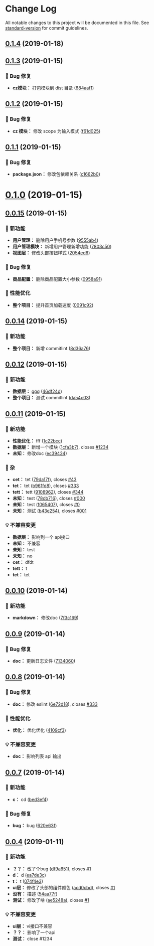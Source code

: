 # Change Log

All notable changes to this project will be documented in this file. See [standard-version](https://github.com/conventional-changelog/standard-version) for commit guidelines.

## [0.1.4](https://github.com/j710328466/jimi-web-changelog/compare/v0.1.3...v0.1.4) (2019-01-18)



## [0.1.3](https://github.com/j710328466/jimi-web-changelog/compare/v0.1.2...v0.1.3) (2019-01-15)

### 🐛 Bug 修复

* **cz模块：** 打包模块到 dist 目录 ([684aaf1](https://github.com/j710328466/jimi-web-changelog/commit/684aaf1))


## [0.1.2](https://github.com/j710328466/jimi-web-changelog/compare/0.1.1...v0.1.2) (2019-01-15)

### 🐛 Bug 修复

* **cz 模块：** 修改 scope 为输入模式 ([f61d025](https://github.com/j710328466/jimi-web-changelog/commit/f61d025))



## [0.1.1](https://github.com/j710328466/jimi-web-changelog/compare/v0.1.0...0.1.1) (2019-01-15)

### 🐛 Bug 修复

* **package.json：** 修改包依赖关系 ([c1662b0](https://github.com/j710328466/jimi-web-changelog/commit/c1662b0))



# [0.1.0](https://github.com/j710328466/jimi-web-changelog/compare/v0.0.15...v0.1.0) (2019-01-15)


## [0.0.15](https://github.com/j710328466/jimi-web-changelog/compare/v0.0.14...v0.0.15) (2019-01-15)

### 🌟 新功能

* **用户管理：** 删除用户手机号参数 ([9555ab4](https://github.com/j710328466/jimi-web-changelog/commit/9555ab4))
* **用户管理模块：** 新增用户管理新增功能 ([7803c50](https://github.com/j710328466/jimi-web-changelog/commit/7803c50))
* **视图层：** 修改头部按钮样式 ([2054ed6](https://github.com/j710328466/jimi-web-changelog/commit/2054ed6))


### 🐛 Bug 修复

* **商品配置：** 删除商品配置大小参数 ([0958a91](https://github.com/j710328466/jimi-web-changelog/commit/0958a91))


### 🚀 性能优化

* **整个项目：** 提升首页加载速度 ([0091c92](https://github.com/j710328466/jimi-web-changelog/commit/0091c92))



## [0.0.14](https://github.com/j710328466/jimi-web-changelog/compare/v0.0.12...v0.0.14) (2019-01-15)

### 🌟 新功能

* **整个项目：** 新增 commitlint ([8d36a76](https://github.com/j710328466/jimi-web-changelog/commit/8d36a76))



## [0.0.12](https://github.com/j710328466/jimi-web-changelog/compare/v0.0.11...v0.0.12) (2019-01-15)

### 🌟 新功能

* **数据层：** ggg ([46df24d](https://github.com/j710328466/jimi-web-changelog/commit/46df24d))
* **整个项目：** 测试 commitlint ([da54c03](https://github.com/j710328466/jimi-web-changelog/commit/da54c03))



## [0.0.11](https://github.com/j710328466/jimi-web-changelog/compare/v0.0.10...v0.0.11) (2019-01-15)

### 🌟 新功能

* **性能优化：** fff ([1c22bcc](https://github.com/j710328466/jimi-web-changelog/commit/1c22bcc))
* **数据层：** 新增一个模块 ([1cfa3b7](https://github.com/j710328466/jimi-web-changelog/commit/1cfa3b7)), closes [#1234](https://github.com/j710328466/jimi-web-changelog/issues/1234)
* **未知：** 修改doc ([ec39434](https://github.com/j710328466/jimi-web-changelog/commit/ec39434))


### 🚴 杂

* **cet：** tet ([79da17f](https://github.com/j710328466/jimi-web-changelog/commit/79da17f)), closes [#43](https://github.com/j710328466/jimi-web-changelog/issues/43)
* **tet：** tet ([b961fd8](https://github.com/j710328466/jimi-web-changelog/commit/b961fd8)), closes [#333](https://github.com/j710328466/jimi-web-changelog/issues/333)
* **tett：** tett ([9108962](https://github.com/j710328466/jimi-web-changelog/commit/9108962)), closes [#344](https://github.com/j710328466/jimi-web-changelog/issues/344)
* **未知：** test ([78db716](https://github.com/j710328466/jimi-web-changelog/commit/78db716)), closes [#000](https://github.com/j710328466/jimi-web-changelog/issues/000)
* **未知：** test ([f065407](https://github.com/j710328466/jimi-web-changelog/commit/f065407)), closes [#0](https://github.com/j710328466/jimi-web-changelog/issues/0)
* **未知：** 测试 ([b43e254](https://github.com/j710328466/jimi-web-changelog/commit/b43e254)), closes [#001](https://github.com/j710328466/jimi-web-changelog/issues/001)


### 💡 不兼容变更

* **数据层：** 影响到一个 api接口
* **未知：** 不兼容
* **未知：** test
* **未知：** no
* **cet：** dfdt
* **tett：** t
* **tet：** tet



## [0.0.10](https://github.com/j710328466/jimi-web-changelog/compare/v0.0.9...v0.0.10) (2019-01-14)

### 🌟 新功能

* **markdown：** 修改doc ([7f3c169](https://github.com/j710328466/jimi-web-changelog/commit/7f3c169))



## [0.0.9](https://github.com/j710328466/jimi-web-changelog/compare/v0.0.8...v0.0.9) (2019-01-14)

### 🐛 Bug 修复

* **doc：** 更新日志文件 ([7134060](https://github.com/j710328466/jimi-web-changelog/commit/7134060))



## [0.0.8](https://github.com/j710328466/jimi-web-changelog/compare/v0.0.7...v0.0.8) (2019-01-14)

### 🐛 Bug 修复

* **doc：** 修改 eslint ([6e72d18](https://github.com/j710328466/jimi-web-changelog/commit/6e72d18)), closes [#333](https://github.com/j710328466/jimi-web-changelog/issues/333)


### 🚀 性能优化

* **优化：** 优化优化 ([4109cf3](https://github.com/j710328466/jimi-web-changelog/commit/4109cf3))


### 💡 不兼容变更

* **doc：** 影响列表 api 输出



## [0.0.7](https://github.com/j710328466/jimi-web-changelog/compare/v0.0.4...v0.0.7) (2019-01-14)

### 🌟 新功能

* **c：** cd ([bed3ef4](https://github.com/j710328466/jimi-web-changelog/commit/bed3ef4))


### 🐛 Bug 修复

* **bug：** bug ([620e63f](https://github.com/j710328466/jimi-web-changelog/commit/620e63f))



## [0.0.4](https://github.com/j710328466/jimi-web-changelog/compare/ae5248a...v0.0.4) (2019-01-11)

### 🌟 新功能

* **？？：** 改了个bug ([df9a651](https://github.com/j710328466/jimi-web-changelog/commit/df9a651)), closes [#1](https://github.com/j710328466/jimi-web-changelog/issues/1)
* **d：** d ([ea7de3c](https://github.com/j710328466/jimi-web-changelog/commit/ea7de3c))
* **t：** t ([074f4e3](https://github.com/j710328466/jimi-web-changelog/commit/074f4e3))
* **ui层：** 修改了头部的组件颜色 ([acd0cbd](https://github.com/j710328466/jimi-web-changelog/commit/acd0cbd)), closes [#1](https://github.com/j710328466/jimi-web-changelog/issues/1)
* **没有：** 描述 ([54aa77f](https://github.com/j710328466/jimi-web-changelog/commit/54aa77f))
* **测试：** 修改了啥 ([ae5248a](https://github.com/j710328466/jimi-web-changelog/commit/ae5248a)), closes [#1](https://github.com/j710328466/jimi-web-changelog/issues/1)


### 💡 不兼容变更

* **ui层：** vi接口不兼容
* **？？：** 影响了一个api
* **测试：** close #1234
